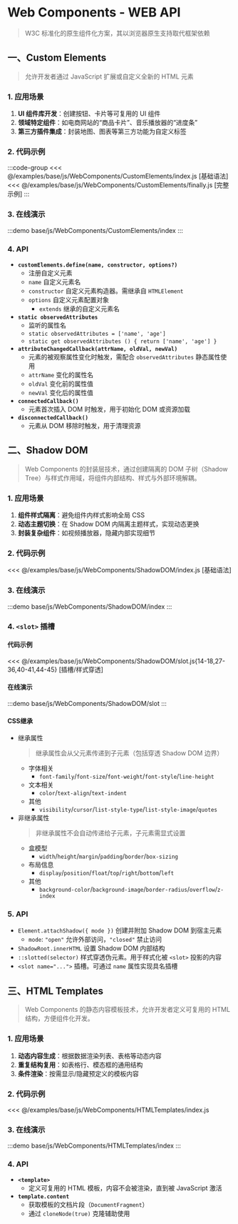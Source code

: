 # Web Components - WEB API

> W3C 标准化的原生组件化方案，其以浏览器原生支持取代框架依赖

## 一、Custom Elements <Sound word="Custom Elements"/>

> 允许开发者通过 JavaScript 扩展或自定义全新的 HTML 元素

### 1. 应用场景

1. **UI 组件库开发**：创建按钮、卡片等可复用的 UI 组件
2. **领域特定组件**：如电商网站的“商品卡片”、音乐播放器的“进度条”
3. **第三方插件集成**：封装地图、图表等第三方功能为自定义标签

### 2. 代码示例

:::code-group
<<< @/examples/base/js/WebComponents/CustomElements/index.js [基础语法]
<<< @/examples/base/js/WebComponents/CustomElements/finally.js [完整示例]
:::

### 3. 在线演示

:::demo
base/js/WebComponents/CustomElements/index
:::

### 4. API

- **`customElements.define(name, constructor, options?)`**
  - 注册自定义元素
  - `name` 自定义元素名
  - `constructor` 自定义元素构造器。需继承自 `HTMLElement`
  - `options` 自定义元素配置对象
    - `extends` 继承的自定义元素名
- **`static observedAttributes`**
  - 监听的属性名
  - `static observedAttributes = ['name', 'age']`
  - `static get observedAttributes () { return ['name', 'age'] }`
- **`attributeChangedCallback(attrName, oldVal, newVal)`**
  - 元素的被观察属性变化时触发，需配合 `observedAttributes` 静态属性使用
  - `attrName` 变化的属性名
  - `oldVal` 变化前的属性值
  - `newVal` 变化后的属性值
- **`connectedCallback()`**
  - 元素首次插入 DOM 时触发，用于初始化 DOM 或资源加载
- **`disconnectedCallback()`**
  - 元素从 DOM 移除时触发，用于清理资源

## 二、Shadow DOM <Sound word="Shadow DOM"/>

> Web Components 的封装层技术，通过创建隔离的 DOM 子树（Shadow Tree）与样式作用域，将组件内部结构、样式与外部环境解耦。

### 1. 应用场景

1. **组件样式隔离**：避免组件内样式影响全局 CSS
2. **动态主题切换**：在 Shadow DOM 内隔离主题样式，实现动态更换
3. **封装复杂组件**：如视频播放器，隐藏内部实现细节

### 2. 代码示例

<<< @/examples/base/js/WebComponents/ShadowDOM/index.js [基础语法]

### 3. 在线演示

:::demo
base/js/WebComponents/ShadowDOM/index
:::

### 4. **`<slot>`** 插槽

#### 代码示例

<<< @/examples/base/js/WebComponents/ShadowDOM/slot.js{14-18,27-36,40-41,44-45} [插槽/样式穿透]

#### 在线演示

:::demo
base/js/WebComponents/ShadowDOM/slot
:::

#### CSS继承

- 继承属性
  > 继承属性会从父元素传递到子元素（包括穿透 Shadow DOM 边界）
  - 字体相关
    - `font-family`/`font-size`/`font-weight`/`font-style`/`line-height`
  - 文本相关
    - `color`/`text-align`/`text-indent`
  - 其他
    - `visibility`/`cursor`/`list-style-type`/`list-style-image`/`quotes`
- 非继承属性
  > 非继承属性不会自动传递给子元素，子元素需显式设置
  - 盒模型
    - `width`/`height`/`margin`/`padding`/`border`/`box-sizing`
  - 布局信息
    - `display`/`position`/`float`/`top`/`right`/`bottom`/`left`
  - 其他
    - `background-color`/`background-image`/`border-radius`/`overflow`/`z-index`

### 5. API

- `Element.attachShadow({ mode })` 创建并附加 Shadow DOM 到宿主元素
  - `mode`: `"open"` 允许外部访问，`"closed"` 禁止访问
- `ShadowRoot.innerHTML` 设置 Shadow DOM 内部结构
- `::slotted(selector)` 样式穿透伪元素。用于样式化被 `<slot>` 投影的内容
- `<slot name="...">` 插槽。可通过 `name` 属性实现具名插槽

## 三、HTML Templates <Sound word="HTML Templates"/>

> Web Components 的静态内容模板技术，允许开发者定义可复用的 HTML 结构，方便组件化开发。

### 1. 应用场景

1. **动态内容生成**：根据数据渲染列表、表格等动态内容
2. **重复结构复用**：如表格行、模态框的通用结构
3. **条件渲染**：按需显示/隐藏预定义的模板内容

### 2. 代码示例

<<< @/examples/base/js/WebComponents/HTMLTemplates/index.js

### 3. 在线演示

:::demo
base/js/WebComponents/HTMLTemplates/index
:::

### 4. API

- **`<template>`**
  - 定义可复用的 HTML 模板，内容不会被渲染，直到被 JavaScript 激活
- **`template.content`**
  - 获取模板的文档片段（`DocumentFragment`）
  - 通过 `cloneNode(true)` 克隆辅助使用
